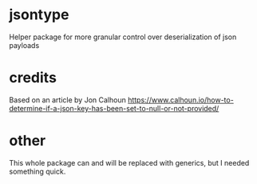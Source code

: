 # jsontype
Helper package for more granular control over deserialization of json payloads

# credits
Based on an article by Jon Calhoun
https://www.calhoun.io/how-to-determine-if-a-json-key-has-been-set-to-null-or-not-provided/

# other
This whole package can and will be replaced with generics, but I needed something quick.